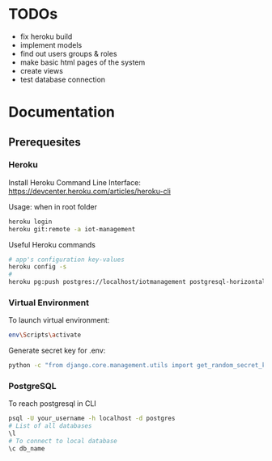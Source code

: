 # TODOs
- fix heroku build
- implement models
- find out users groups & roles
- make basic html pages of the system
- create views 
- test database connection



# Documentation

## Prerequesites

### Heroku
Install Heroku Command Line Interface: https://devcenter.heroku.com/articles/heroku-cli  
  
Usage: when in root folder
```Bash
heroku login
heroku git:remote -a iot-management
```
Useful Heroku commands
```Bash
# app's configuration key-values
heroku config -s
#
heroku pg:push postgres://localhost/iotmanagement postgresql-horizontal-68677
```

### Virtual Environment

To launch virtual environment:
```Bash
env\Scripts\activate
```

Generate secret key for .env:
```Bash
python -c "from django.core.management.utils import get_random_secret_key; print(get_random_secret_key())"
```

### PostgreSQL
To reach postgresql in CLI
```Bash
psql -U your_username -h localhost -d postgres
# List of all databases
\l
# To connect to local database
\c db_name
```